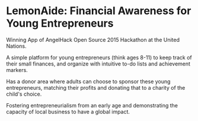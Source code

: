 # LemonAide: Financial Awareness for Young Entrepreneurs

Winning App of AngelHack Open Source 2015 Hackathon at the United Nations.

A simple platform for young entrepreneurs (think ages 8-11) to keep track of their small finances, and organize
with intuitive to-do lists and achievement markers. 

Has a donor area where adults can choose to sponsor these young entrepreneurs, matching their profits and donating that to a charity of the child's choice.

Fostering entrepreneurialism from an early age and demonstrating the capacity of local business to have a global impact.

